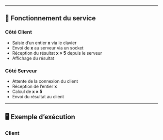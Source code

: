 
---

## 🔧 Fonctionnement du service

### Côté Client
- Saisie d’un entier **x** via le clavier
- Envoi de **x** au serveur via un socket
- Réception du résultat **x × 5** depuis le serveur
- Affichage du résultat

### Côté Serveur
- Attente de la connexion du client
- Réception de l’entier **x**
- Calcul de **x × 5**
- Envoi du résultat au client

---

## 🖥️ Exemple d’exécution

### Client
